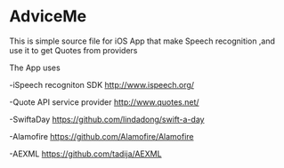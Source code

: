 # AdviceMe
This is simple source file for iOS App that make Speech recognition ,and use it to get Quotes from providers 

The App uses 

-iSpeech recogniton SDK
  http://www.ispeech.org/

-Quote API service provider
  http://www.quotes.net/

-SwiftaDay
  https://github.com/lindadong/swift-a-day

-Alamofire
  https://github.com/Alamofire/Alamofire

-AEXML
  https://github.com/tadija/AEXML

